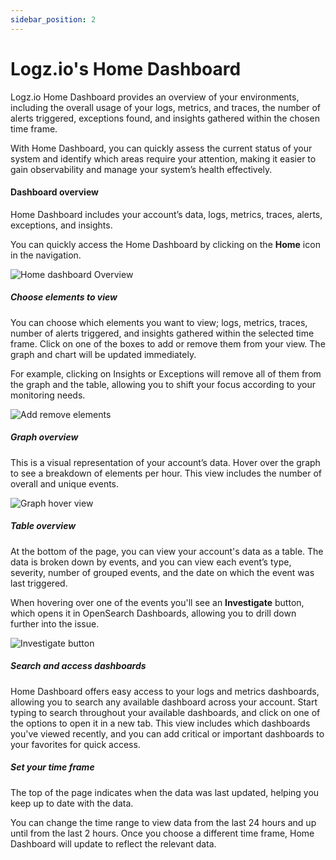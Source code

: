 ```yaml
---
sidebar_position: 2
---
```

# Logz.io's Home Dashboard


Logz.io Home Dashboard provides an overview of your environments, including the overall usage of your logs, metrics, and traces, the number of alerts triggered, exceptions found, and insights gathered within the chosen time frame.

With Home Dashboard, you can quickly assess the current status of your system and identify which areas require your attention, making it easier to gain observability and manage your system’s health effectively.





#### Dashboard overview

Home Dashboard includes your account’s data, logs, metrics, traces, alerts, exceptions, and insights. 

You can quickly access the Home Dashboard by clicking on the **Home** icon in the navigation. 

![Home dashboard Overview](https://dytvr9ot2sszz.cloudfront.net/logz-docs/home-dashboard/dashboard-overview-.png)



##### Choose elements to view

You can choose which elements you want to view; logs, metrics, traces, number of alerts triggered, and insights gathered within the selected time frame. Click on one of the boxes to add or remove them from your view. The graph and chart will be updated immediately. 

For example, clicking on Insights or Exceptions will remove all of them from the graph and the table, allowing you to shift your focus according to your monitoring needs.

![Add remove elements](https://dytvr9ot2sszz.cloudfront.net/logz-docs/home-dashboard/add-remove-elements.gif)


##### Graph overview

This is a visual representation of your account’s data. Hover over the graph to see a breakdown of elements per hour. This view includes the number of overall and unique events.

![Graph hover view](https://dytvr9ot2sszz.cloudfront.net/logz-docs/home-dashboard/graph-hover-view.png)


##### Table overview

At the bottom of the page, you can view your account's data as a table. The data is broken down by events, and you can view each event’s type, severity, number of grouped events, and the date on which the event was last triggered. 

When hovering over one of the events you'll see an **Investigate** button, which opens it in OpenSearch Dashboards, allowing you to drill down further into the issue.

![Investigate button](https://dytvr9ot2sszz.cloudfront.net/logz-docs/home-dashboard/investigate-button.png)

##### Search and access dashboards

Home Dashboard offers easy access to your logs and metrics dashboards, allowing you to search any available dashboard across your account. Start typing to search throughout your available dashboards, and click on one of the options to open it in a new tab. This view includes which dashboards you've viewed recently, and you can add critical or important dashboards to your favorites for quick access.

##### Set your time frame

The top of the page indicates when the data was last updated, helping you keep up to date with the data.

You can change the time range to view data from the last 24 hours and up until from the last 2 hours. Once you choose a different time frame, Home Dashboard will update to reflect the relevant data.

